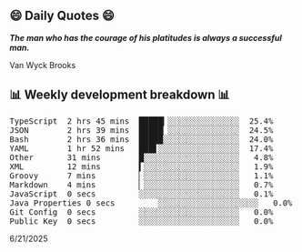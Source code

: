 ## 😄 Daily Quotes 😄

_**The man who has the courage of his platitudes is always a successful man.**_

Van Wyck Brooks



## 📊 Weekly development breakdown 📊

<pre>TypeScript  2 hrs 45 mins  █████▎░░░░░░░░░░░░░░░  25.4%
JSON        2 hrs 39 mins  █████▏░░░░░░░░░░░░░░░  24.5%
Bash        2 hrs 36 mins  █████░░░░░░░░░░░░░░░░  24.0%
YAML        1 hr 52 mins   ███▋░░░░░░░░░░░░░░░░░  17.4%
Other       31 mins        █░░░░░░░░░░░░░░░░░░░░   4.8%
XML         12 mins        ▍░░░░░░░░░░░░░░░░░░░░   1.9%
Groovy      7 mins         ▏░░░░░░░░░░░░░░░░░░░░   1.1%
Markdown    4 mins         ▏░░░░░░░░░░░░░░░░░░░░   0.7%
JavaScript  0 secs         ░░░░░░░░░░░░░░░░░░░░░   0.1%
Java Properties 0 secs         ░░░░░░░░░░░░░░░░░░░░░   0.0%
Git Config  0 secs         ░░░░░░░░░░░░░░░░░░░░░   0.0%
Public Key  0 secs         ░░░░░░░░░░░░░░░░░░░░░   0.0%</pre>

6/21/2025